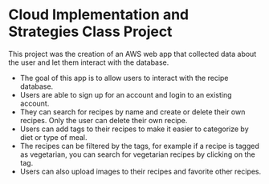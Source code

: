 # Cloud Implementation and Strategies Class Project
This project was the creation of an AWS web app that collected data about the user and let them interact with the database.

- The goal of this app is to allow users to interact with the recipe database.
- Users are able to sign up for an account and login to an existing account.
- They can search for recipes by name and create or delete their own recipes. Only the user can delete their own recipe.
- Users can add tags to their recipes to make it easier to categorize by diet or type of meal.
- The recipes can be filtered by the tags, for example if a recipe is tagged as vegetarian, you can search for vegetarian recipes by clicking on the tag.
- Users can also upload images to their recipes and favorite other recipes.
